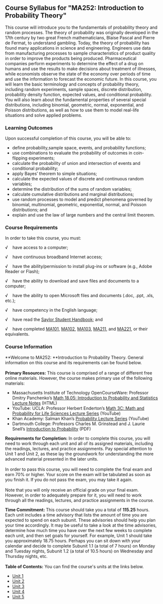Course Syllabus for "MA252: Introduction to Probability Theory"
---------------------------------------------------------------

This course will introduce you to the fundamentals of probability theory
and random processes. The theory of probability was originally developed
in the 17th century by two great French mathematicians, Blaise Pascal
and Pierre de Fermat, to understand gambling. Today, the theory of
probability has found many applications in science and engineering.
Engineers use data from manufacturing processes to sample
characteristics of product quality in order to improve the products
being produced. Pharmaceutical companies perform experiments to
determine the effect of a drug on humans and use the results to make
decisions about treatment of illnesses, while economists observe the
state of the economy over periods of time and use the information to
forecast the economic future. In this course, you will learn the basic
terminology and concepts of probability theory, including random
experiments, sample spaces, discrete distribution, probability density
function, expected values, and conditional probability. You will also
learn about the fundamental properties of several special distributions,
including binomial, geometric, normal, exponential, and Poisson
distributions, as well as how to use them to model real-life situations
and solve applied problems.

### Learning Outcomes

Upon successful completion of this course, you will be able to:

-   define probability,sample space, events, and probability functions;
-   use combinations to evaluate the probability of outcomes in
    coin-flipping experiments;
-   calculate the probability of union and intersection of events and
    conditional probability;
-   apply Bayes’ theorem to simple situations;
-   calculate the expected values of discrete and continuous random
    variables;
-   determine the distribution of the sums of random variables;
-   calculate cumulative distributions and marginal distributions;
-   use random processes to model and predict phenomena governed by
    binomial, multinomial, geometric, exponential, normal, and Poisson
    distributions; and
-   explain and use the law of large numbers and the central limit
    theorem.

### Course Requirements

In order to take this course, you must:  
  
 √    have access to a computer;  
  
 √    have continuous broadband Internet access;  
  
 √    have the ability/permission to install plug-ins or software (e.g.,
Adobe Reader or Flash);  
  
 √    have the ability to download and save files and documents to a
computer;  
  
 √    have the ability to open Microsoft files and documents (.doc,
.ppt, .xls, etc.);  
  
 √    have competency in the English language;  
  
 √    have read the [Saylor Student
Handbook](http://www.saylor.org/site/wp-content/uploads/2012/05/Saylor-StudentHandbook.pdf);
and  
  
 √    have completed [MA101](http://www.saylor.org/courses/ma101/),
[MA102](http://www.saylor.org/courses/ma102/),
[MA103](http://www.saylor.org/courses/ma103/),
[MA211](http://www.saylor.org/courses/ma211/), and
[MA221](http://www.saylor.org/courses/ma221/), or their equivalents.

### Course Information

**Welcome to MA252: **Introduction to Probability Theory. General
information on this course and its requirements can be found below.  
    
 **Primary Resources:** This course is comprised of a range of different
free online materials. However, the course makes primary use of the
following materials:  

-   Massachusetts Institute of Technology OpenCourseWare: Professor
    Dmitry Panchenko’s [Math 18.05: Introduction to Probability and
    Statistics Lecture
    Notes](http://ocw.mit.edu/courses/mathematics/18-05-introduction-to-probability-and-statistics-spring-2005/lecture-notes/) (HTML)
-   YouTube: UCLA: Professor Herbert Enderton’s [Math 3C: Math and
    Probability for Life Sciences Lecture
    Series](http://www.youtube.com/user/UCLACourses?feature=watch) (YouTube)
-   Khan Academy: Salman Khan’s [Probability Lecture
    Series](https://www.khanacademy.org/math/probability) (YouTube)
-   Dartmouth College: Professors Charles M. Grinstead and J. Laurie
    Snell’s [Introduction to
    Probability](http://www.dartmouth.edu/~chance/teaching_aids/books_articles/probability_book/amsbook.mac.pdf) (PDF)

**Requirements for Completion:** In order to complete this course, you
will need to work through each unit and all of its assigned materials,
including the readings, lectures, and practice assignments. Pay special
attention to Unit 1 and Unit 2, as these lay the groundwork for
understanding the more advanced material presented in the later units.  
    
 In order to pass this course, you will need to complete the final exam
and earn 70% or higher. Your score on the exam will be tabulated as soon
as you finish it. If you do not pass the exam, you may take it again.  
    
 Note that you will only receive an official grade on your final exam.
However, in order to adequately prepare for it, you will need to work
through all the readings, lectures, and practice assignments in the
course.  
  
 **Time Commitment:** This course should take you a total of **115.25**
hours. Each unit includes a time advisory that lists the amount of time
you are expected to spend on each subunit. These advisories should help
you plan your time accordingly. It may be useful to take a look at the
time advisories, determine how much time you have over the next few
weeks to complete each unit, and then set goals for yourself. For
example, Unit 1 should take you approximately 18.75 hours. Perhaps you
can sit down with your calendar and decide to complete Subunit 1.1 (a
total of 7 hours) on Monday and Tuesday nights, Subunit 1.2 (a total of
10.5 hours) on Wednesday and Thursday nights, etc.  
    
**Table of Contents:** You can find the course's units at the links below.

- [Unit 1](https://legacy.saylor.org/ma252/Unit01/)
- [Unit 2](https://legacy.saylor.org/ma252/Unit02/)
- [Unit 3](https://legacy.saylor.org/ma252/Unit03/)
- [Unit 4](https://legacy.saylor.org/ma252/Unit04/)
- [Unit 5](https://legacy.saylor.org/ma252/Unit05/)
